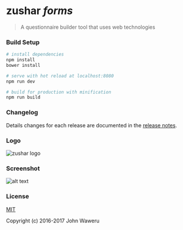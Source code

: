 # zushar _forms_ #

> A questionnaire builder tool that uses web technologies

### Build Setup ###

``` bash
# install dependencies
npm install
bower install

# serve with hot reload at localhost:8080
npm run dev

# build for production with minification
npm run build
```

### Changelog ###

Details changes for each release are documented in the [release notes](https://github.com/trendy-weshy/zushar/releases).

### Logo ###
![zushar logo](https://github.com/shevigroup/zushar/blob/master/src/assets/logos/zushar_1.png)

### Screenshot ###
![alt text](https://github.com/trendy-weshy/zushar/blob/master/screenshot.png "screenshot for zushar")

### License ###
[MIT](http://opensource.org/licenses/MIT)

Copyright (c) 2016-2017 John Waweru
